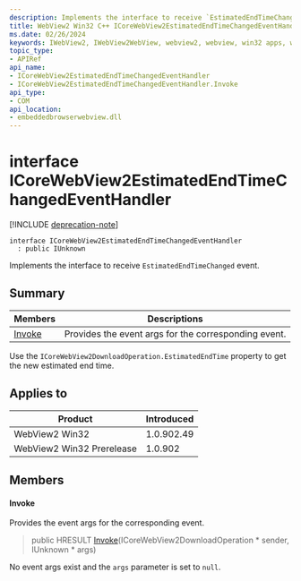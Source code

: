 ```yaml
---
description: Implements the interface to receive `EstimatedEndTimeChanged` event.
title: WebView2 Win32 C++ ICoreWebView2EstimatedEndTimeChangedEventHandler
ms.date: 02/26/2024
keywords: IWebView2, IWebView2WebView, webview2, webview, win32 apps, win32, edge, ICoreWebView2, ICoreWebView2Controller, browser control, edge html, ICoreWebView2EstimatedEndTimeChangedEventHandler
topic_type: 
- APIRef
api_name:
- ICoreWebView2EstimatedEndTimeChangedEventHandler
- ICoreWebView2EstimatedEndTimeChangedEventHandler.Invoke
api_type:
- COM
api_location:
- embeddedbrowserwebview.dll
---
```


# interface ICoreWebView2EstimatedEndTimeChangedEventHandler

[!INCLUDE [deprecation-note](../includes/deprecation-note.md)]

```
interface ICoreWebView2EstimatedEndTimeChangedEventHandler
  : public IUnknown
```

Implements the interface to receive `EstimatedEndTimeChanged` event.

## Summary

 Members                        | Descriptions
--------------------------------|---------------------------------------------
[Invoke](#invoke) | Provides the event args for the corresponding event.

Use the `ICoreWebView2DownloadOperation.EstimatedEndTime` property to get the new estimated end time.

## Applies to

Product                         | Introduced
--------------------------------|---------------------------------------------
WebView2 Win32            |    1.0.902.49
WebView2 Win32 Prerelease |    1.0.902

## Members

#### Invoke

Provides the event args for the corresponding event.

> public HRESULT [Invoke](#invoke)(ICoreWebView2DownloadOperation * sender, IUnknown * args)

No event args exist and the `args` parameter is set to `null`.

